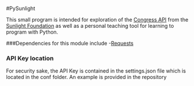 #PySunlight

This small program is intended for exploration of the [Congress API](http://sunlightlabs.github.io/congress/) from the [Sunlight Foundation](http://sunlightfoundation.com) as well as a personal teaching tool for learning to program with Python.


###Dependencies for this module include
-[Requests](http://docs.python-requests.org/en/latest/)

### API Key location
For security sake,  the API Key is contained in the settings.json file which is located in the conf folder. An example is provided in the repository
